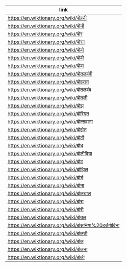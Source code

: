 |link|
|----|
|https://en.wiktionary.org/wiki/बोहनी|
|https://en.wiktionary.org/wiki/बोनी|
|https://en.wiktionary.org/wiki/बोर|
|https://en.wiktionary.org/wiki/बोसा|
|https://en.wiktionary.org/wiki/बोबो|
|https://en.wiktionary.org/wiki/बोबी|
|https://en.wiktionary.org/wiki/बोबा|
|https://en.wiktionary.org/wiki/बोतलबंदी|
|https://en.wiktionary.org/wiki/बोहरान|
|https://en.wiktionary.org/wiki/बोतलबंद|
|https://en.wiktionary.org/wiki/बोतली|
|https://en.wiktionary.org/wiki/बोझ|
|https://en.wiktionary.org/wiki/बोरियत|
|https://en.wiktionary.org/wiki/बोत्सवाना|
|https://en.wiktionary.org/wiki/बोहोत|
|https://en.wiktionary.org/wiki/बोटी|
|https://en.wiktionary.org/wiki/बोध|
|https://en.wiktionary.org/wiki/बोलीविया|
|https://en.wiktionary.org/wiki/बोट|
|https://en.wiktionary.org/wiki/बोझिल|
|https://en.wiktionary.org/wiki/बोर्ड|
|https://en.wiktionary.org/wiki/बोना|
|https://en.wiktionary.org/wiki/बोलचाल|
|https://en.wiktionary.org/wiki/बोरा|
|https://en.wiktionary.org/wiki/बोरी|
|https://en.wiktionary.org/wiki/बोतल|
|https://en.wiktionary.org/wiki/बोसनिया%20हर्ज़ेगोविना|
|https://en.wiktionary.org/wiki/बोलती|
|https://en.wiktionary.org/wiki/बोल|
|https://en.wiktionary.org/wiki/बोलना|
|https://en.wiktionary.org/wiki/बोली|
